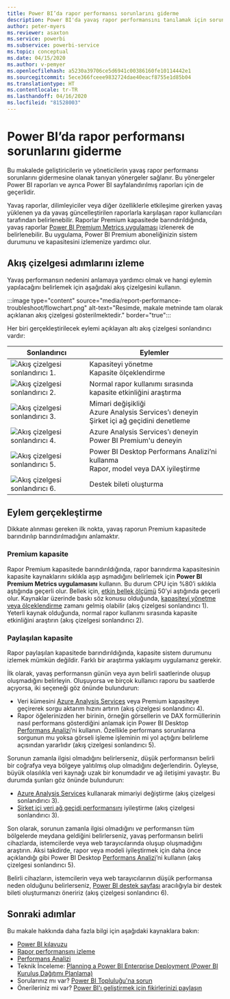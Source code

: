 ```yaml
---
title: Power BI’da rapor performansı sorunlarını giderme
description: Power BI'da yavaş rapor performansını tanılamak için sorun giderme kılavuzu.
author: peter-myers
ms.reviewer: asaxton
ms.service: powerbi
ms.subservice: powerbi-service
ms.topic: conceptual
ms.date: 04/15/2020
ms.author: v-pemyer
ms.openlocfilehash: a5230a39706ce5d6941c00386160fe10114442e1
ms.sourcegitcommit: 5ece366fceee9832724dae40eacf8755e1d85b04
ms.translationtype: HT
ms.contentlocale: tr-TR
ms.lasthandoff: 04/16/2020
ms.locfileid: "81528003"
---
```

# <a name="troubleshoot-report-performance-in-power-bi"></a>Power BI’da rapor performansı sorunlarını giderme

Bu makalede geliştiricilerin ve yöneticilerin yavaş rapor performansı sorunlarını gidermesine olanak tanıyan yönergeler sağlanır. Bu yönergeler Power BI raporları ve ayrıca Power BI sayfalandırılmış raporları için de geçerlidir.

Yavaş raporlar, dilimleyiciler veya diğer özelliklerle etkileşime girerken yavaş yüklenen ya da yavaş güncelleştirilen raporlarla karşılaşan rapor kullanıcıları tarafından belirlenebilir. Raporlar Premium kapasitede barındırıldığında, yavaş raporlar [Power BI Premium Metrics uygulaması](../service-admin-premium-monitor-capacity.md) izlenerek de belirlenebilir. Bu uygulama, Power BI Premium aboneliğinizin sistem durumunu ve kapasitesini izlemenize yardımcı olur.

## <a name="follow-flowchart-steps"></a>Akış çizelgesi adımlarını izleme

Yavaş performansın nedenini anlamaya yardımcı olmak ve hangi eylemin yapılacağını belirlemek için aşağıdaki akış çizelgesini kullanın.

:::image type="content" source="media/report-performance-troubleshoot/flowchart.png" alt-text="Resimde, makale metninde tam olarak açıklanan akış çizelgesi gösterilmektedir." border="true":::

Her biri gerçekleştirilecek eylemi açıklayan altı akış çizelgesi sonlandırıcı vardır:

|Sonlandırıcı|Eylemler|
|---------|---------|
|![Akış çizelgesi sonlandırıcı 1.](media/common/icon-01-red-30x30.png)|Kapasiteyi yönetme<br />Kapasite ölçeklendirme |
|![Akış çizelgesi sonlandırıcı 2.](media/common/icon-02-red-30x30.png)|Normal rapor kullanımı sırasında kapasite etkinliğini araştırma|
|![Akış çizelgesi sonlandırıcı 3.](media/common/icon-03-red-30x30.png)|Mimari değişikliği<br />Azure Analysis Services’ı deneyin<br />Şirket içi ağ geçidini denetleme|
|![Akış çizelgesi sonlandırıcı 4.](media/common/icon-04-red-30x30.png)|Azure Analysis Services’ı deneyin<br />Power BI Premium'u deneyin|
|![Akış çizelgesi sonlandırıcı 5.](media/common/icon-05-red-30x30.png)|Power BI Desktop Performans Analizi’ni kullanma<br />Rapor, model veya DAX iyileştirme|
|![Akış çizelgesi sonlandırıcı 6.](media/common/icon-06-red-30x30.png)|Destek bileti oluşturma|

## <a name="take-action"></a>Eylem gerçekleştirme

Dikkate alınması gereken ilk nokta, yavaş raporun Premium kapasitede barındırılıp barındırılmadığını anlamaktır.

### <a name="premium-capacity"></a>Premium kapasite

Rapor Premium kapasitede barındırıldığında, rapor barındırma kapasitesinin kapasite kaynaklarını sıklıkla aşıp aşmadığını belirlemek için **Power BI Premium Metrics uygulamasını** kullanın. Bu durum CPU için %80’i sıklıkla aştığında geçerli olur. Bellek için, [etkin bellek ölçümü](../service-premium-metrics-app.md#the-active-memory-metric) 50’yi aştığında geçerli olur. Kaynaklar üzerinde baskı söz konusu olduğunda, [kapasiteyi yönetme veya ölçeklendirme](../service-admin-premium-manage.md) zamanı gelmiş olabilir (akış çizelgesi sonlandırıcı 1). Yeterli kaynak olduğunda, normal rapor kullanımı sırasında kapasite etkinliğini araştırın (akış çizelgesi sonlandırıcı 2).

### <a name="shared-capacity"></a>Paylaşılan kapasite

Rapor paylaşılan kapasitede barındırıldığında, kapasite sistem durumunu izlemek mümkün değildir. Farklı bir araştırma yaklaşımı uygulamanız gerekir.

İlk olarak, yavaş performansın günün veya ayın belirli saatlerinde oluşup oluşmadığını belirleyin. Oluşuyorsa ve birçok kullanıcı raporu bu saatlerde açıyorsa, iki seçeneği göz önünde bulundurun:

- Veri kümesini [Azure Analysis Services](/azure/analysis-services/analysis-services-overview) veya Premium kapasiteye geçirerek sorgu aktarım hızını artırın (akış çizelgesi sonlandırıcı 4).
- Rapor öğelerinizden her birinin, örneğin görsellerin ve DAX formüllerinin nasıl performans gösterdiğini anlamak için Power BI Desktop [Performans Analizi](../desktop-performance-analyzer.md)’ni kullanın. Özellikle performans sorunlarına sorgunun mu yoksa görseli işleme işleminin mi yol açtığını belirleme açısından yararlıdır (akış çizelgesi sonlandırıcı 5).

Sorunun zamanla ilgisi olmadığını belirlerseniz, düşük performansın belirli bir coğrafya veya bölgeye yalıtılmış olup olmadığını değerlendirin. Öyleyse, büyük olasılıkla veri kaynağı uzak bir konumdadır ve ağ iletişimi yavaştır. Bu durumda şunları göz önünde bulundurun:

- [Azure Analysis Services](/azure/analysis-services/analysis-services-overview) kullanarak mimariyi değiştirme (akış çizelgesi sonlandırıcı 3).
- [Şirket içi veri ağ geçidi performansını](/data-integration/gateway/service-gateway-performance) iyileştirme (akış çizelgesi sonlandırıcı 3).

Son olarak, sorunun zamanla ilgisi olmadığını _ve_ performansın tüm bölgelerde meydana geldiğini belirlerseniz, yavaş performansın belirli cihazlarda, istemcilerde veya web tarayıcılarında oluşup oluşmadığını araştırın. Aksi takdirde, rapor veya modeli iyileştirmek için daha önce açıklandığı gibi Power BI Desktop [Performans Analizi](../desktop-performance-analyzer.md)’ni kullanın (akış çizelgesi sonlandırıcı 5).

Belirli cihazların, istemcilerin veya web tarayıcılarının düşük performansa neden olduğunu belirlerseniz, [Power BI destek sayfası](https://powerbi.microsoft.com/support/) aracılığıyla bir destek bileti oluşturmanızı öneririz (akış çizelgesi sonlandırıcı 6).

## <a name="next-steps"></a>Sonraki adımlar

Bu makale hakkında daha fazla bilgi için aşağıdaki kaynaklara bakın:

- [Power BI kılavuzu](index.yml)
- [Rapor performansını izleme](monitor-report-performance.md)
- [Performans Analizi](../desktop-performance-analyzer.md)
- Teknik İnceleme: [Planning a Power BI Enterprise Deployment (Power BI Kuruluş Dağıtımı Planlama)](https://go.microsoft.com/fwlink/?linkid=2057861)
- Sorularınız mı var? [Power BI Topluluğu'na sorun](https://community.powerbi.com/)
- Önerileriniz mi var? [Power BI'ı geliştirmek için fikirlerinizi paylaşın](https://ideas.powerbi.com/)
